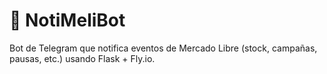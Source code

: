 # 🤖 NotiMeliBot

Bot de Telegram que notifica eventos de Mercado Libre (stock, campañas, pausas, etc.) usando Flask + Fly.io.